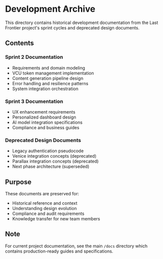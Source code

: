 # Development Archive

This directory contains historical development documentation from the Last Frontier project's sprint cycles and deprecated design documents.

## Contents

### Sprint 2 Documentation
- Requirements and domain modeling
- VCU token management implementation
- Content generation pipeline design
- Error handling and resilience patterns
- System integration orchestration

### Sprint 3 Documentation  
- UX enhancement requirements
- Personalized dashboard design
- AI model integration specifications
- Compliance and business guides

### Deprecated Design Documents
- Legacy authentication pseudocode
- Venice integration concepts (deprecated)
- Parallax integration concepts (deprecated)
- Next phase architecture (superseded)

## Purpose

These documents are preserved for:
- Historical reference and context
- Understanding design evolution
- Compliance and audit requirements
- Knowledge transfer for new team members

## Note

For current project documentation, see the main `/docs` directory which contains production-ready guides and specifications.